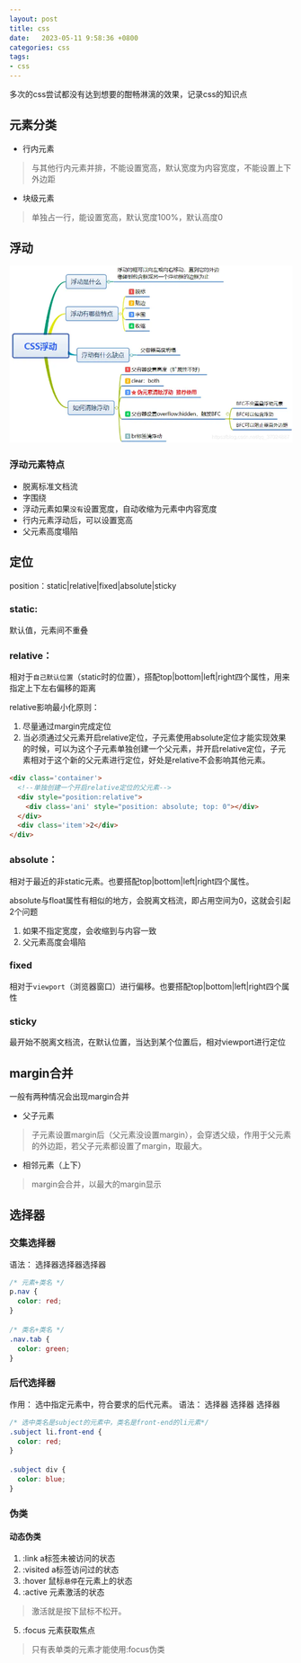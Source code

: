 ```yaml
---
layout: post
title: css
date:   2023-05-11 9:58:36 +0800
categories: css
tags:
- css
---
```


多次的css尝试都没有达到想要的酣畅淋漓的效果，记录css的知识点

## 元素分类

* 行内元素
> 与其他行内元素并排，不能设置宽高，默认宽度为内容宽度，不能设置上下外边距

* 块级元素
> 单独占一行，能设置宽高，默认宽度100%，默认高度0


## 浮动

![img](/assets/2023/css_float.png)

### 浮动元素特点

* 脱离标准文档流
* 字围绕
* 浮动元素如果`没有`设置宽度，自动收缩为元素中内容宽度
* 行内元素浮动后，可以设置宽高
* 父元素高度塌陷

## 定位

position：static|relative|fixed|absolute|sticky

### static:

默认值，元素间不重叠

### relative：

相对于`自己默认位置`（static时的位置），搭配top|bottom|left|right四个属性，用来指定上下左右偏移的距离

relative影响最小化原则：

1. 尽量通过margin完成定位
2. 当必须通过父元素开启relative定位，子元素使用absolute定位才能实现效果的时候，可以为这个子元素单独创建一个父元素，并开启relative定位，子元素相对于这个新的父元素进行定位，好处是relative不会影响其他元素。

```html
<div class='container'>
  <!--单独创建一个开启relative定位的父元素-->
  <div style="position:relative">
    <div class='ani' style="position: absolute; top: 0"></div>
  </div>
  <div class='item'>2</div>
</div>
```



### absolute：

相对于最近的非static元素。也要搭配top|bottom|left|right四个属性。


absolute与float属性有相似的地方，会脱离文档流，即占用空间为0，这就会引起2个问题
1. 如果不指定宽度，会收缩到与内容一致
2. 父元素高度会塌陷

### fixed

相对于`viewport`（浏览器窗口）进行偏移。也要搭配top|bottom|left|right四个属性

### sticky
最开始不脱离文档流，在默认位置，当达到某个位置后，相对viewport进行定位

## margin合并

一般有两种情况会出现margin合并

* 父子元素
> 子元素设置margin后（父元素没设置margin），会穿透父级，作用于父元素的外边距，若父子元素都设置了margin，取最大。

* 相邻元素（上下）
> margin会合并，以最大的margin显示

## 选择器

### 交集选择器

语法： 选择器选择器选择器
```css
/* 元素+类名 */
p.nav {
  color: red;
}

/* 类名+类名 */
.nav.tab {
  color: green;
}
```

### 后代选择器

作用： 选中指定元素中，符合要求的后代元素。
语法： 选择器 选择器 选择器

```css
/* 选中类名是subject的元素中，类名是front-end的li元素*/
.subject li.front-end {
  color: red;
}

.subject div {
  color: blue;
}
```

### 伪类

#### 动态伪类

1. :link a标签未被访问的状态
2. :visited a标签访问过的状态
3. :hover 鼠标`悬停`在元素上的状态
4. :active 元素激活的状态
> 激活就是按下鼠标不松开。
5. :focus 元素获取焦点
> 只有表单类的元素才能使用:focus伪类
